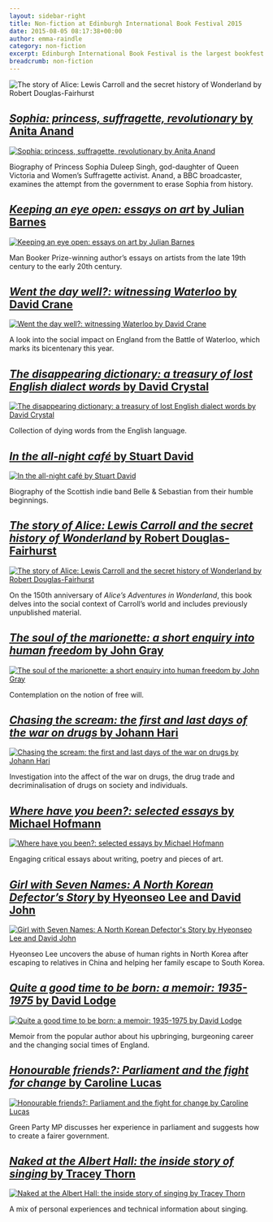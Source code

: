 ```yaml
---
layout: sidebar-right
title: Non-fiction at Edinburgh International Book Festival 2015
date: 2015-08-05 08:17:38+00:00
author: emma-raindle
category: non-fiction
excerpt: Edinburgh International Book Festival is the largest bookfest in the world, running 15-31 August 2015. Here are a selection of non-fiction authors appearing at the festival.
breadcrumb: non-fiction
---
```

![The story of Alice: Lewis Carroll and the secret history of Wonderland by Robert Douglas-Fairhurst](/images/featured/featured-the-story-of-alice.jpg)

## [<cite>Sophia: princess, suffragette, revolutionary</cite> by Anita Anand](https://suffolk.spydus.co.uk/cgi-bin/spydus.exe/ENQ/OPAC/BIBENQ/8311472?QRY=CTIBIB%3C%20IRN(42635681)&QRYTEXT=Sophia%20%3A%20princess%2C%20suffragette%2C%20revolutionary)

[![Sophia: princess, suffragette, revolutionary by Anita Anand](/images/article/sophia.jpg)](https://suffolk.spydus.co.uk/cgi-bin/spydus.exe/ENQ/OPAC/BIBENQ/8311472?QRY=CTIBIB%3C%20IRN(42635681)&QRYTEXT=Sophia%20%3A%20princess%2C%20suffragette%2C%20revolutionary)

Biography of Princess Sophia Duleep Singh, god-daughter of Queen Victoria and Women&#8217;s Suffragette activist. Anand, a BBC broadcaster, examines the attempt from the government to erase Sophia from history.

## [<cite>Keeping an eye open: essays on art</cite> by Julian Barnes](https://suffolk.spydus.co.uk/cgi-bin/spydus.exe/ENQ/OPAC/BIBENQ/8442746?QRY=CTIBIB%3C%20IRN(48742544)&QRYTEXT=Keeping%20an%20eye%20open%20%3A%20essays%20on%20art)

[![Keeping an eye open: essays on art by Julian Barnes](/images/article/keeping-an-eye-open.jpg)](https://suffolk.spydus.co.uk/cgi-bin/spydus.exe/ENQ/OPAC/BIBENQ/8442746?QRY=CTIBIB%3C%20IRN(48742544)&QRYTEXT=Keeping%20an%20eye%20open%20%3A%20essays%20on%20art)

Man Booker Prize-winning author&#8217;s essays on artists from the late 19th century to the early 20th century.

## [<cite>Went the day well?: witnessing Waterloo</cite> by David Crane](https://suffolk.spydus.co.uk/cgi-bin/spydus.exe/ENQ/OPAC/BIBENQ/8310428?QRY=CTIBIB%3C%20IRN(49012912)&QRYTEXT=Went%20the%20day%20well%3F%20%3A%20witnessing%20Waterloo)

[![Went the day well?: witnessing Waterloo by David Crane](/images/article/went-the-day-well.jpg)](https://suffolk.spydus.co.uk/cgi-bin/spydus.exe/ENQ/OPAC/BIBENQ/8310428?QRY=CTIBIB%3C%20IRN(49012912)&QRYTEXT=Went%20the%20day%20well%3F%20%3A%20witnessing%20Waterloo)

A look into the social impact on England from the Battle of Waterloo, which marks its bicentenary this year.

## [<cite>The disappearing dictionary: a treasury of lost English dialect words</cite> by David Crystal](https://suffolk.spydus.co.uk/cgi-bin/spydus.exe/ENQ/OPAC/BIBENQ/8437142?QRY=CTIBIB%3C%20IRN(47618631)&QRYTEXT=The%20disappearing%20dictionary%20%3A%20a%20treasury%20of%20lost%20English%20dialect%20words)

[![The disappearing dictionary: a treasury of lost English dialect words by David Crystal](/images/article/the-disappearing-dictionary.jpg)](https://suffolk.spydus.co.uk/cgi-bin/spydus.exe/ENQ/OPAC/BIBENQ/8437142?QRY=CTIBIB%3C%20IRN(47618631)&QRYTEXT=The%20disappearing%20dictionary%20%3A%20a%20treasury%20of%20lost%20English%20dialect%20words)

Collection of dying words from the English language.

## [<cite>In the all-night café</cite> by Stuart David](https://suffolk.spydus.co.uk/cgi-bin/spydus.exe/ENQ/OPAC/BIBENQ/8468303?QRY=CTIBIB%3C%20IRN(51577438)&QRYTEXT=In%20the%20all-night%20cafe%CC%81)

[![In the all-night café by Stuart David](/images/article/in-the-all-night-cafe.jpg)](https://suffolk.spydus.co.uk/cgi-bin/spydus.exe/ENQ/OPAC/BIBENQ/8468303?QRY=CTIBIB%3C%20IRN(51577438)&QRYTEXT=In%20the%20all-night%20cafe%CC%81)

Biography of the Scottish indie band Belle & Sebastian from their humble beginnings.

## [<cite>The story of Alice: Lewis Carroll and the secret history of Wonderland</cite> by Robert Douglas-Fairhurst](https://suffolk.spydus.co.uk/cgi-bin/spydus.exe/ENQ/OPAC/BIBENQ/8302327?QRY=CTIBIB%3C%20IRN(47842944)&QRYTEXT=The%20story%20of%20Alice%20%3A%20Lewis%20Carroll%20and%20the%20secret%20history%20of%20Wonderland)

[![The story of Alice: Lewis Carroll and the secret history of Wonderland by Robert Douglas-Fairhurst](/images/article/the-story-of-alice.jpg)](https://suffolk.spydus.co.uk/cgi-bin/spydus.exe/ENQ/OPAC/BIBENQ/8302327?QRY=CTIBIB%3C%20IRN(47842944)&QRYTEXT=The%20story%20of%20Alice%20%3A%20Lewis%20Carroll%20and%20the%20secret%20history%20of%20Wonderland)

On the 150th anniversary of <cite>Alice&#8217;s Adventures in Wonderland</cite>, this book delves into the social context of Carroll&#8217;s world and includes previously unpublished material.

## [<cite>The soul of the marionette: a short enquiry into human freedom</cite> by John Gray](https://suffolk.spydus.co.uk/cgi-bin/spydus.exe/ENQ/OPAC/BIBENQ/8459647?QRY=CTIBIB%3C%20IRN(46651187)&QRYTEXT=The%20soul%20of%20the%20marionette%20%3A%20a%20short%20enquiry%20into%20human%20freedom)

[![The soul of the marionette: a short enquiry into human freedom by John Gray](/images/article/the-soul-of-the-marionette.jpg)](https://suffolk.spydus.co.uk/cgi-bin/spydus.exe/ENQ/OPAC/BIBENQ/8459647?QRY=CTIBIB%3C%20IRN(46651187)&QRYTEXT=The%20soul%20of%20the%20marionette%20%3A%20a%20short%20enquiry%20into%20human%20freedom)

Contemplation on the notion of free will.

## [<cite>Chasing the scream: the first and last days of the war on drugs</cite> by Johann Hari](https://suffolk.spydus.co.uk/cgi-bin/spydus.exe/ENQ/OPAC/BIBENQ/8471294?QRY=CTIBIB%3C%20IRN(33424676)&QRYTEXT=Chasing%20the%20scream%20%3A%20the%20first%20and%20last%20days%20of%20the%20war%20on%20drugs)

[![Chasing the scream: the first and last days of the war on drugs by Johann Hari](/images/article/chasing-the-scream.jpg)](https://suffolk.spydus.co.uk/cgi-bin/spydus.exe/ENQ/OPAC/BIBENQ/8471294?QRY=CTIBIB%3C%20IRN(33424676)&QRYTEXT=Chasing%20the%20scream%20%3A%20the%20first%20and%20last%20days%20of%20the%20war%20on%20drugs)

Investigation into the affect of the war on drugs, the drug trade and decriminalisation of drugs on society and individuals.

## [<cite>Where have you been?: selected essays</cite> by Michael Hofmann](https://suffolk.spydus.co.uk/cgi-bin/spydus.exe/ENQ/OPAC/BIBENQ/8445730?QRY=CTIBIB%3C%20IRN(816005)&QRYTEXT=Where%20have%20you%20been%3F%20%3A%20selected%20essays)

[![Where have you been?: selected essays by Michael Hofmann](/images/article/where-have-you-been.jpg)](https://suffolk.spydus.co.uk/cgi-bin/spydus.exe/ENQ/OPAC/BIBENQ/8445730?QRY=CTIBIB%3C%20IRN(816005)&QRYTEXT=Where%20have%20you%20been%3F%20%3A%20selected%20essays)

Engaging critical essays about writing, poetry and pieces of art.

## [<cite>Girl with Seven Names: A North Korean Defector&#8217;s Story</cite> by Hyeonseo Lee and David John](https://suffolk.spydus.co.uk/cgi-bin/spydus.exe/ENQ/OPAC/BIBENQ/20998251?QRY=CTIBIB%3C%20IRN(54089980)&QRYTEXT=The%20girl%20with%20seven%20names%20%3A%20a%20North%20Korean%20defector%27s%20story)

[![Girl with Seven Names: A North Korean Defector's Story by Hyeonseo Lee and David John](/images/article/girl-with-seven-names.jpg)](https://suffolk.spydus.co.uk/cgi-bin/spydus.exe/ENQ/OPAC/BIBENQ/20998251?QRY=CTIBIB%3C%20IRN(54089980)&QRYTEXT=The%20girl%20with%20seven%20names%20%3A%20a%20North%20Korean%20defector%27s%20story)

Hyeonseo Lee uncovers the abuse of human rights in North Korea after escaping to relatives in China and helping her family escape to South Korea.

## [<cite>Quite a good time to be born: a memoir: 1935-1975</cite> by David Lodge](https://suffolk.spydus.co.uk/cgi-bin/spydus.exe/ENQ/OPAC/BIBENQ/8428997?QRY=CTIBIB%3C%20IRN(44636850)&QRYTEXT=Quite%20a%20good%20time%20to%20be%20born%20%3A%20a%20memoir%20%3A%201935-1975)

[![Quite a good time to be born: a memoir: 1935-1975 by David Lodge](/images/article/quite-a-good-time-to-be-born.jpg)](https://suffolk.spydus.co.uk/cgi-bin/spydus.exe/ENQ/OPAC/BIBENQ/8428997?QRY=CTIBIB%3C%20IRN(44636850)&QRYTEXT=Quite%20a%20good%20time%20to%20be%20born%20%3A%20a%20memoir%20%3A%201935-1975)

Memoir from the popular author about his upbringing, burgeoning career and the changing social times of England.

## [<cite>Honourable friends?: Parliament and the fight for change</cite> by Caroline Lucas](https://suffolk.spydus.co.uk/cgi-bin/spydus.exe/ENQ/OPAC/BIBENQ/8473286?QRY=CTIBIB%3C%20IRN(50446882)&QRYTEXT=Honourable%20friends%3F%20%3A%20Parliament%20and%20the%20fight%20for%20change)

[![Honourable friends?: Parliament and the fight for change by Caroline Lucas](/images/article/honourable-friends.jpg)](https://suffolk.spydus.co.uk/cgi-bin/spydus.exe/ENQ/OPAC/BIBENQ/8473286?QRY=CTIBIB%3C%20IRN(50446882)&QRYTEXT=Honourable%20friends%3F%20%3A%20Parliament%20and%20the%20fight%20for%20change)

Green Party MP discusses her experience in parliament and suggests how to create a fairer government.

## [<cite>Naked at the Albert Hall: the inside story of singing</cite> by Tracey Thorn](https://suffolk.spydus.co.uk/cgi-bin/spydus.exe/ENQ/OPAC/BIBENQ/8466267?QRY=CTIBIB%3C%20IRN(48511352)&QRYTEXT=Naked%20at%20the%20Albert%20Hall%20%3A%20the%20inside%20story%20of%20singing)

[![Naked at the Albert Hall: the inside story of singing by Tracey Thorn](/images/article/naked-at-the-albert-hall.jpg)](https://suffolk.spydus.co.uk/cgi-bin/spydus.exe/ENQ/OPAC/BIBENQ/8466267?QRY=CTIBIB%3C%20IRN(48511352)&QRYTEXT=Naked%20at%20the%20Albert%20Hall%20%3A%20the%20inside%20story%20of%20singing)

A mix of personal experiences and technical information about singing.
